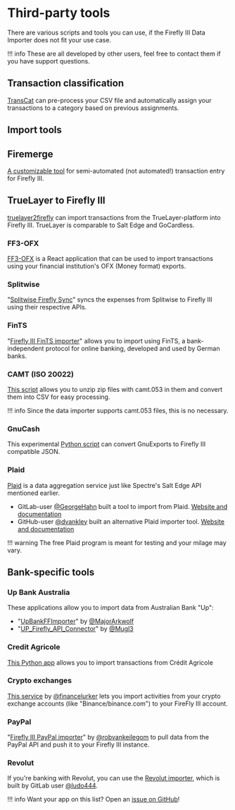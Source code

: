 # Third-party tools

There are various scripts and tools you can use, if the Firefly III Data Importer does not fit your use case.

!!! info
    These are all developed by other users, feel free to contact them if you have support questions.

## Transaction classification

[TransCat](https://github.com/Hapyr/trans-cat) can pre-process your CSV file and automatically assign your transactions to a category based on previous assignments.

## Import tools

## Firemerge

[A customizable tool](https://github.com/lvu/firemerge) for semi-automated (not automated!) transaction entry for Firefly III.

## TrueLayer to Firefly III

[truelayer2firefly](https://erwindouna.github.io/truelayer2firefly/) can import transactions from the TrueLayer-platform into Firefly III. TrueLayer is comparable to Salt Edge and GoCardless.

### FF3-OFX

[FF3-OFX](https://github.com/pelaxa/ff3-ofx) is a React application that can be used to import transactions using your financial institution's OFX (Money format) exports.

### Splitwise

"[Splitwise Firefly Sync](https://github.com/adyanth/splitwise-firefly-sync)" syncs the expenses from Splitwise to Firefly III using their respective APIs.

### FinTS

"[Firefly III FinTS importer](https://github.com/bnw/firefly-iii-fints-importer)" allows you to import using FinTS, a bank-independent protocol for online banking, developed and used by German banks.

### CAMT (ISO 20022)

[This script](https://github.com/plumped/camt_converter_ISO20022_for_camt) allows you to unzip zip files with camt.053 in them and convert them into CSV for easy processing.

!!! info
    Since the data importer supports camt.053 files, this is no necessary.

### GnuCash

This experimental [Python script](https://gist.github.com/adyanth/20c004869baf33458e416d4396ca40a8) can convert GnuExports to Firefly III compatible JSON.

### Plaid

[Plaid](https://plaid.com/) is a data aggregation service just like Spectre's Salt Edge API mentioned earlier.

- GitLab-user [@GeorgeHahn](https://gitlab.com/GeorgeHahn) built a tool to import from Plaid. [Website and documentation](https://gitlab.com/GeorgeHahn/firefly-plaid-connector)
- GitHub-user [@dvankley](https://github.com/dvankley) built an alternative Plaid importer tool. [Website and documentation](https://github.com/dvankley/firefly-plaid-connector-2)

!!! warning
    The free Plaid program is meant for testing and your milage may vary.

## Bank-specific tools

### Up Bank Australia

These applications allow you to import data from Australian Bank "Up":

- "[UpBankFFImporter](https://github.com/MajorArkwolf/UpBankFFImporter)" by [@MajorArkwolf](https://github.com/MajorArkwolf)
- "[UP_Firefly_API_Connector](https://blog.dupreez.id.au/2021/01/automatically-update-firefly-iii-with-up-banking-transactions/)" by [@Mugl3](https://github.com/Mugl3)

### Credit Agricole

[This Python app](https://github.com/Royalphax/credit-agricole-importer) allows you to import transactions from Crédit Agricole

### Crypto exchanges

[This service](https://github.com/financelurker/crypto-trades-firefly-iii) by [@financelurker](https://github.com/financelurker) lets you import activities from your crypto exchange accounts (like "Binance/binance.com") to your FireFly III account.

### PayPal

"[Firefly III PayPal importer](https://github.com/robvankeilegom/firefly-III-paypal-importer)" by [@robvankeilegom](https://github.com/robvankeilegom) to pull data from the PayPal API and push it to your Firefly III instance.

### Revolut

If you're banking with Revolut, you can use the [Revolut importer](https://gitlab.com/ludo444/fireflyrevoluttransactions), which is built by GitLab user [@ludo444](https://gitlab.com/ludo444).

!!! info
    Want your app on this list? Open an [issue on GitHub](https://github.com/firefly-iii/firefly-iii/issues/)!

